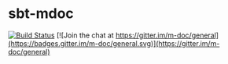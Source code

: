 # sbt-mdoc
[![Build Status](https://travis-ci.org/m-doc/sbt-mdoc.svg?branch=master)](https://travis-ci.org/m-doc/sbt-mdoc)
[![Join the chat at https://gitter.im/m-doc/general](https://badges.gitter.im/m-doc/general.svg)](https://gitter.im/m-doc/general)
